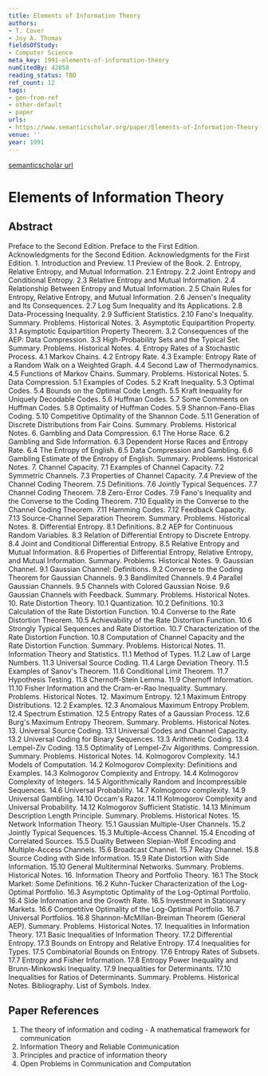 ```yaml
---
title: Elements of Information Theory
authors:
- T. Cover
- Joy A. Thomas
fieldsOfStudy:
- Computer Science
meta_key: 1991-elements-of-information-theory
numCitedBy: 42858
reading_status: TBD
ref_count: 12
tags:
- gen-from-ref
- other-default
- paper
urls:
- https://www.semanticscholar.org/paper/Elements-of-Information-Theory-Cover-Thomas/7dbdb4209626fd92d2436a058663206216036e68?sort=total-citations
venue: ''
year: 1991
---
```


[semanticscholar url](https://www.semanticscholar.org/paper/Elements-of-Information-Theory-Cover-Thomas/7dbdb4209626fd92d2436a058663206216036e68?sort=total-citations)

# Elements of Information Theory

## Abstract

Preface to the Second Edition. Preface to the First Edition. Acknowledgments for the Second Edition. Acknowledgments for the First Edition. 1. Introduction and Preview. 1.1 Preview of the Book. 2. Entropy, Relative Entropy, and Mutual Information. 2.1 Entropy. 2.2 Joint Entropy and Conditional Entropy. 2.3 Relative Entropy and Mutual Information. 2.4 Relationship Between Entropy and Mutual Information. 2.5 Chain Rules for Entropy, Relative Entropy, and Mutual Information. 2.6 Jensen's Inequality and Its Consequences. 2.7 Log Sum Inequality and Its Applications. 2.8 Data-Processing Inequality. 2.9 Sufficient Statistics. 2.10 Fano's Inequality. Summary. Problems. Historical Notes. 3. Asymptotic Equipartition Property. 3.1 Asymptotic Equipartition Property Theorem. 3.2 Consequences of the AEP: Data Compression. 3.3 High-Probability Sets and the Typical Set. Summary. Problems. Historical Notes. 4. Entropy Rates of a Stochastic Process. 4.1 Markov Chains. 4.2 Entropy Rate. 4.3 Example: Entropy Rate of a Random Walk on a Weighted Graph. 4.4 Second Law of Thermodynamics. 4.5 Functions of Markov Chains. Summary. Problems. Historical Notes. 5. Data Compression. 5.1 Examples of Codes. 5.2 Kraft Inequality. 5.3 Optimal Codes. 5.4 Bounds on the Optimal Code Length. 5.5 Kraft Inequality for Uniquely Decodable Codes. 5.6 Huffman Codes. 5.7 Some Comments on Huffman Codes. 5.8 Optimality of Huffman Codes. 5.9 Shannon-Fano-Elias Coding. 5.10 Competitive Optimality of the Shannon Code. 5.11 Generation of Discrete Distributions from Fair Coins. Summary. Problems. Historical Notes. 6. Gambling and Data Compression. 6.1 The Horse Race. 6.2 Gambling and Side Information. 6.3 Dependent Horse Races and Entropy Rate. 6.4 The Entropy of English. 6.5 Data Compression and Gambling. 6.6 Gambling Estimate of the Entropy of English. Summary. Problems. Historical Notes. 7. Channel Capacity. 7.1 Examples of Channel Capacity. 7.2 Symmetric Channels. 7.3 Properties of Channel Capacity. 7.4 Preview of the Channel Coding Theorem. 7.5 Definitions. 7.6 Jointly Typical Sequences. 7.7 Channel Coding Theorem. 7.8 Zero-Error Codes. 7.9 Fano's Inequality and the Converse to the Coding Theorem. 7.10 Equality in the Converse to the Channel Coding Theorem. 7.11 Hamming Codes. 7.12 Feedback Capacity. 7.13 Source-Channel Separation Theorem. Summary. Problems. Historical Notes. 8. Differential Entropy. 8.1 Definitions. 8.2 AEP for Continuous Random Variables. 8.3 Relation of Differential Entropy to Discrete Entropy. 8.4 Joint and Conditional Differential Entropy. 8.5 Relative Entropy and Mutual Information. 8.6 Properties of Differential Entropy, Relative Entropy, and Mutual Information. Summary. Problems. Historical Notes. 9. Gaussian Channel. 9.1 Gaussian Channel: Definitions. 9.2 Converse to the Coding Theorem for Gaussian Channels. 9.3 Bandlimited Channels. 9.4 Parallel Gaussian Channels. 9.5 Channels with Colored Gaussian Noise. 9.6 Gaussian Channels with Feedback. Summary. Problems. Historical Notes. 10. Rate Distortion Theory. 10.1 Quantization. 10.2 Definitions. 10.3 Calculation of the Rate Distortion Function. 10.4 Converse to the Rate Distortion Theorem. 10.5 Achievability of the Rate Distortion Function. 10.6 Strongly Typical Sequences and Rate Distortion. 10.7 Characterization of the Rate Distortion Function. 10.8 Computation of Channel Capacity and the Rate Distortion Function. Summary. Problems. Historical Notes. 11. Information Theory and Statistics. 11.1 Method of Types. 11.2 Law of Large Numbers. 11.3 Universal Source Coding. 11.4 Large Deviation Theory. 11.5 Examples of Sanov's Theorem. 11.6 Conditional Limit Theorem. 11.7 Hypothesis Testing. 11.8 Chernoff-Stein Lemma. 11.9 Chernoff Information. 11.10 Fisher Information and the Cram-er-Rao Inequality. Summary. Problems. Historical Notes. 12. Maximum Entropy. 12.1 Maximum Entropy Distributions. 12.2 Examples. 12.3 Anomalous Maximum Entropy Problem. 12.4 Spectrum Estimation. 12.5 Entropy Rates of a Gaussian Process. 12.6 Burg's Maximum Entropy Theorem. Summary. Problems. Historical Notes. 13. Universal Source Coding. 13.1 Universal Codes and Channel Capacity. 13.2 Universal Coding for Binary Sequences. 13.3 Arithmetic Coding. 13.4 Lempel-Ziv Coding. 13.5 Optimality of Lempel-Ziv Algorithms. Compression. Summary. Problems. Historical Notes. 14. Kolmogorov Complexity. 14.1 Models of Computation. 14.2 Kolmogorov Complexity: Definitions and Examples. 14.3 Kolmogorov Complexity and Entropy. 14.4 Kolmogorov Complexity of Integers. 14.5 Algorithmically Random and Incompressible Sequences. 14.6 Universal Probability. 14.7 Kolmogorov complexity. 14.9 Universal Gambling. 14.10 Occam's Razor. 14.11 Kolmogorov Complexity and Universal Probability. 14.12 Kolmogorov Sufficient Statistic. 14.13 Minimum Description Length Principle. Summary. Problems. Historical Notes. 15. Network Information Theory. 15.1 Gaussian Multiple-User Channels. 15.2 Jointly Typical Sequences. 15.3 Multiple-Access Channel. 15.4 Encoding of Correlated Sources. 15.5 Duality Between Slepian-Wolf Encoding and Multiple-Access Channels. 15.6 Broadcast Channel. 15.7 Relay Channel. 15.8 Source Coding with Side Information. 15.9 Rate Distortion with Side Information. 15.10 General Multiterminal Networks. Summary. Problems. Historical Notes. 16. Information Theory and Portfolio Theory. 16.1 The Stock Market: Some Definitions. 16.2 Kuhn-Tucker Characterization of the Log-Optimal Portfolio. 16.3 Asymptotic Optimality of the Log-Optimal Portfolio. 16.4 Side Information and the Growth Rate. 16.5 Investment in Stationary Markets. 16.6 Competitive Optimality of the Log-Optimal Portfolio. 16.7 Universal Portfolios. 16.8 Shannon-McMillan-Breiman Theorem (General AEP). Summary. Problems. Historical Notes. 17. Inequalities in Information Theory. 17.1 Basic Inequalities of Information Theory. 17.2 Differential Entropy. 17.3 Bounds on Entropy and Relative Entropy. 17.4 Inequalities for Types. 17.5 Combinatorial Bounds on Entropy. 17.6 Entropy Rates of Subsets. 17.7 Entropy and Fisher Information. 17.8 Entropy Power Inequality and Brunn-Minkowski Inequality. 17.9 Inequalities for Determinants. 17.10 Inequalities for Ratios of Determinants. Summary. Problems. Historical Notes. Bibliography. List of Symbols. Index.

## Paper References

1. The theory of information and coding - A mathematical framework for communication
2. Information Theory and Reliable Communication
3. Principles and practice of information theory
4. Open Problems in Communication and Computation
